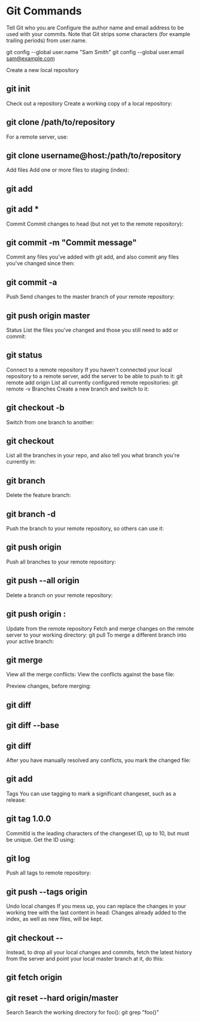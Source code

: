 # Git Commands 

Tell Git who you are	Configure the author name and email address to be used with your commits.
Note that Git strips some characters (for example trailing periods) from user.name.

git config --global user.name "Sam Smith"
git config --global user.email sam@example.com

Create a new local repository	
## git init

Check out a repository	Create a working copy of a local repository:	
## git clone /path/to/repository

For a remote server, use:	
## git clone username@host:/path/to/repository

Add files	Add one or more files to staging (index):	
## git add <filename>

## git add *
Commit	Commit changes to head (but not yet to the remote repository):
	
## git commit -m "Commit message"
Commit any files you've added with git add, and also commit any files you've changed since then:	

## git commit -a
Push	Send changes to the master branch of your remote repository:	

## git push origin master
Status	List the files you've changed and those you still need to add or commit:	

## git status
Connect to a remote repository	If you haven't connected your local repository to a remote server, add the server to be able to push to it:	git remote add origin <server>
List all currently configured remote repositories:	git remote -v
Branches	Create a new branch and switch to it:	

## git checkout -b <branchname>
Switch from one branch to another:	

## git checkout <branchname>
List all the branches in your repo, and also tell you what branch you're currently in:	

## git branch
Delete the feature branch:	

## git branch -d <branchname>
Push the branch to your remote repository, so others can use it:	

## git push origin <branchname>
Push all branches to your remote repository:	

## git push --all origin
Delete a branch on your remote repository:	

## git push origin :<branchname>
Update from the remote repository	Fetch and merge changes on the remote server to your working directory:	git pull
To merge a different branch into your active branch:	

## git merge <branchname>
View all the merge conflicts:
View the conflicts against the base file:

Preview changes, before merging:

## git diff
## git diff --base <filename>

## git diff <sourcebranch> <targetbranch>
After you have manually resolved any conflicts, you mark the changed file:	

## git add <filename>
Tags	You can use tagging to mark a significant changeset, such as a release:	

## git tag 1.0.0 <commitID>
CommitId is the leading characters of the changeset ID, up to 10, but must be unique. Get the ID using:	

## git log
Push all tags to remote repository:	

## git push --tags origin
Undo local changes	If you mess up, you can replace the changes in your working tree with the last content in head:
Changes already added to the index, as well as new files, will be kept.

## git checkout -- <filename>
Instead, to drop all your local changes and commits, fetch the latest history from the server and point your local master branch at it, do this:	

## git fetch origin

## git reset --hard origin/master
Search	Search the working directory for foo():	git grep "foo()"
